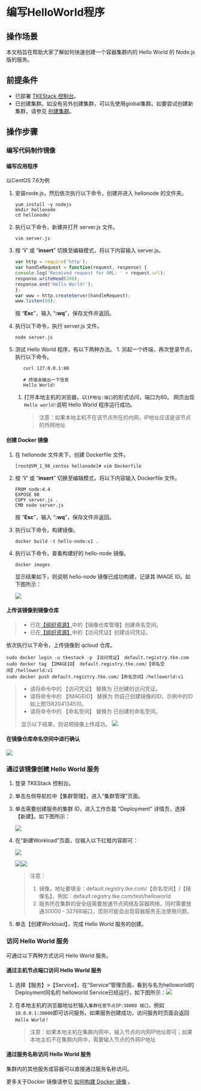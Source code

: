 # 编写HelloWorld程序

## 操作场景

本文档旨在帮助大家了解如何快速创建一个容器集群内的 Hello World 的 Node.js 版的服务。

## 前提条件

* 已部署 [TKEStack 控制台](../../installation/environment-requirement.md)。
* 已创建集群。如没有另外创建集群，可以先使用global集群。如要尝试创建新集群，请参见 [创建集群](../../user-guide/platform-console/cluster-mgmt.md)。

## 操作步骤

### 编写代码制作镜像

#### 编写应用程序

以CentOS 7.6为例

1. 安装node.js，然后依次执行以下命令，创建并进入 hellonode 的文件夹。

   ```text
   yum install -y nodejs
   mkdir hellonode
   cd hellonode/
   ```

2. 执行以下命令，新建并打开 server.js 文件。

   ```text
   vim server.js
   ```

3. 按 “**i**” 或 “**insert**” 切换至编辑模式，将以下内容输入 server.js。

   ```javascript
   var http = require('http');
   var handleRequest = function(request, response) {
   console.log('Received request for URL: ' + request.url);
   response.writeHead(200);
   response.end('Hello World!');
   };
   var www = http.createServer(handleRequest);
   www.listen(80);
   ```

   按 “**Esc**”，输入 “**:wq**”，保存文件并返回。

4. 执行以下命令，执行 server.js 文件。

   ```text
   node server.js
   ```

5. 测试 Hello World 程序，有以下两种办法。 1. 另起一个终端，再次登录节点，执行以下命令。

   ```text
      curl 127.0.0.1:80

      # 终端会输出一下信息
      Hello World!
   ```

   1. 打开本地主机的浏览器，以`IP地址:端口`的形式访问，端口为80。 网页出现`Hello world!`说明 Hello World 程序运行成功。

      > 注意：如果本地主机不在该节点所在的内网，IP地址应该是该节点的外网地址

#### 创建 Docker 镜像

1. 在 hellonode 文件夹下，创建 Dockerfile 文件。

   ```text
   [root@VM_1_98_centos hellonode]# vim Dockerfile
   ```

2. 按 “**i**” 或 “**insert**” 切换至编辑模式，将以下内容输入 Dockerfile 文件。

   ```text
   FROM node:4.4
   EXPOSE 80
   COPY server.js .
   CMD node server.js
   ```

   按 “**Esc**”，输入 “**:wq**”，保存文件并返回。

3. 执行以下命令，构建镜像。

   ```text
   docker build -t hello-node:v1 .
   ```

4. 执行以下命令，查看构建好的 hello-node 镜像。

   ```text
   docker images
   ```

   显示结果如下，则说明 hello-node 镜像已成功构建，记录其 IMAGE ID。如下图所示：

   ![](../../.gitbook/assets/helloworld-3.png)

#### 上传该镜像到镜像仓库

> * 已在[【组织资源】](../../user-guide/platform-console/registry-mgmt/)中的【镜像仓库管理】创建命名空间。
> * 已在[【组织资源】](../../user-guide/platform-console/registry-mgmt/)中的【访问凭证】创建访问凭证。

依次执行以下命令，上传镜像到 qcloud 仓库。

```text
sudo docker login -u tkestack -p 【访问凭证】 default.registry.tke.com
sudo docker tag 【IMAGEID】 default.registry.tke.com/【命名空间】/helloworld:v1
sudo docker push default.registry.tke.com/【命名空间】/helloworld:v1
```

> * 请将命令中的 【访问凭证】 替换为 已创建的访问凭证。
> * 请将命令中的 【IMAGEID】 替换为 你自己创建镜像的ID，示例中的ID如上图158204134510。
> * 请将命令中的 【命名空间】 替换为 已创建的命名空间。
>
> 显示以下结果，则说明镜像上传成功。 ![](../../.gitbook/assets/helloworld-4.png)

#### 在镜像仓库命名空间中进行确认

![](../../.gitbook/assets/helloworld-6.png)

### 通过该镜像创建 Hello World 服务

1. 登录 TKEStack 控制台。
2. 单击左侧导航栏中【集群管理】，进入“集群管理”页面。
3. 单击需要创建服务的集群 ID，进入工作负载 “Deployment” 详情页，选择【新建】。如下图所示：

   ![](../../.gitbook/assets/helloworld-5.png)

4. 在“新建Workload”页面，仅输入以下红框内容即可：

   ![](../../.gitbook/assets/helloworld-8.png)

   ![](../../.gitbook/assets/helloworld-7.png)![](../../.gitbook/assets/helloworld-10.png)

   > 注意：
   >
   > 1. 镜像，地址要填全：default.registry.tke.com/【命名空间】/【镜像名】，例如：default.registry.tke.com/test/helloworld
   > 2. 服务所在集群的安全组需要放通节点网络及容器网络，同时需要放通30000 - 32768端口，否则可能会出现容器服务无法使用问题。

5. 单击【创建Workload】，完成 Hello World 服务的创建。

### 访问 Hello World 服务

可通过以下两种方式访问 Hello World 服务。

#### 通过主机节点端口访问 Hello World 服务

1. 选择【服务】&gt;【Service】，在“Service”管理页面，看到与名为helloworld的Deployment同名的 helloworld Service已经运行，如下图所示：![](../../.gitbook/assets/helloworld-11.png)
2. 在本地主机的浏览器地址栏输入`集群任意节点IP:30000 端口`，例如`10.0.0.1:30000`即可访问服务。如果服务创建成功，访问服务时页面会返回`Hello World！`

   > 注意：如果本地主机在集群内网中，输入节点的内网IP地址即可；如果本地主机不在集群内网中，需要输入节点的外网IP地址

#### 通过服务名称访问 Hello World 服务

集群内的其他服务或容器可以直接通过服务名称访问。

更多关于Docker 镜像请参见 [如何构建 Docker 镜像](docker-image-example.md) 。

